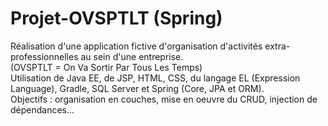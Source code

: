 # Projet-OVSPTLT (Spring)

Réalisation d'une application fictive d'organisation d'activités extra-professionnelles au sein d'une entreprise.  
(OVSPTLT = On Va Sortir Par Tous Les Temps)  
Utilisation de Java EE, de JSP, HTML, CSS, du langage EL (Expression Language), Gradle, SQL Server et Spring (Core, JPA et ORM).  
Objectifs : organisation en couches, mise en oeuvre du CRUD, injection de dépendances...  

